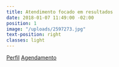 ```yaml
---
title: Atendimento focado em resultados
date: 2018-01-07 11:49:00 -02:00
position: 1
image: "/uploads/2597273.jpg"
text-position: right
classes: light
---
```


 <a href="{{ site.baseurl }}/sobre" data-btn>Perfil</a>
 <a href="#contato" data-text="nowrap" data-btn>Agendamento</a>